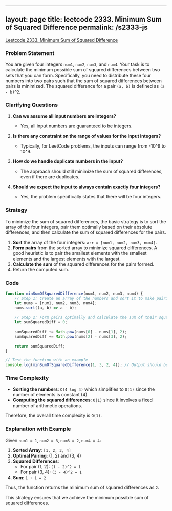 
---
layout: page
title: leetcode 2333. Minimum Sum of Squared Difference
permalink: /s2333-js
---
[Leetcode 2333. Minimum Sum of Squared Difference](https://algoadvance.github.io/algoadvance/l2333)
### Problem Statement

You are given four integers `num1`, `num2`, `num3`, and `num4`. Your task is to calculate the minimum possible sum of squared differences between two sets that you can form. Specifically, you need to distribute these four numbers into two pairs such that the sum of squared differences between pairs is minimized. The squared difference for a pair `(a, b)` is defined as `(a - b)^2`.

### Clarifying Questions

1. **Can we assume all input numbers are integers?**
   - Yes, all input numbers are guaranteed to be integers.

2. **Is there any constraint on the range of values for the input integers?**
   - Typically, for LeetCode problems, the inputs can range from -10^9 to 10^9.

3. **How do we handle duplicate numbers in the input?**
   - The approach should still minimize the sum of squared differences, even if there are duplicates.

4. **Should we expect the input to always contain exactly four integers?**
   - Yes, the problem specifically states that there will be four integers.

### Strategy

To minimize the sum of squared differences, the basic strategy is to sort the array of the four integers, pair them optimally based on their absolute differences, and then calculate the sum of squared differences for the pairs. 

1. **Sort** the array of the four integers: `arr = [num1, num2, num3, num4]`.
2. **Form pairs** from the sorted array to minimize squared differences. A good heuristic is to pair the smallest elements with the smallest elements and the largest elements with the largest.
3. **Calculate the sum** of the squared differences for the pairs formed.
4. Return the computed sum.

### Code

```javascript
function minSumOfSquaredDifference(num1, num2, num3, num4) {
    // Step 1: Create an array of the numbers and sort it to make pairing easier
    let nums = [num1, num2, num3, num4];
    nums.sort((a, b) => a - b);
    
    // Step 2: Form pairs optimally and calculate the sum of their squared differences
    let sumSquaredDiff = 0;
    
    sumSquaredDiff += Math.pow(nums[0] - nums[1], 2);
    sumSquaredDiff += Math.pow(nums[2] - nums[3], 2);
    
    return sumSquaredDiff;
}

// Test the function with an example
console.log(minSumOfSquaredDifference(1, 3, 2, 4)); // Output should be 2
```

### Time Complexity

- **Sorting the numbers**: `O(4 log 4)` which simplifies to `O(1)` since the number of elements is constant (4).
- **Computing the squared differences**: `O(1)` since it involves a fixed number of arithmetic operations.

Therefore, the overall time complexity is `O(1)`.

### Explanation with Example

Given `num1 = 1`, `num2 = 3`, `num3 = 2`, `num4 = 4`:

1. **Sorted Array**: `[1, 2, 3, 4]`
2. **Optimal Pairing**: (1, 2) and (3, 4)
3. **Squared Differences**: 
    - For pair (1, 2): `(1 - 2)^2 = 1`
    - For pair (3, 4): `(3 - 4)^2 = 1`
4. **Sum**: `1 + 1 = 2`

Thus, the function returns the minimum sum of squared differences as `2`.

This strategy ensures that we achieve the minimum possible sum of squared differences.
